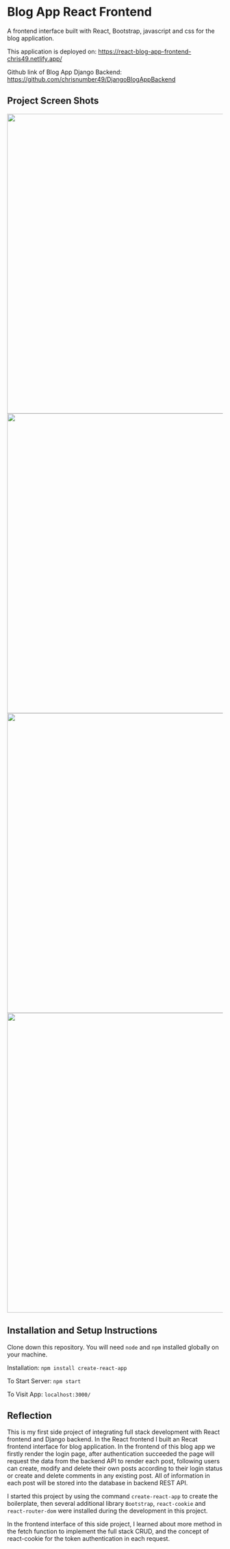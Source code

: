 # Blog App React Frontend

A frontend interface built with React, Bootstrap, javascript and css for the blog application.

This application is deployed on: https://react-blog-app-frontend-chris49.netlify.app/

Github link of Blog App Django Backend: https://github.com/chrisnumber49/DjangoBlogAppBackend

## Project Screen Shots
<img src="https://github.com/chrisnumber49/React-Blog-App-Frontend/blob/master/screen%20shot/demo1.PNG" width="700" > 
<img src="https://github.com/chrisnumber49/React-Blog-App-Frontend/blob/master/screen%20shot/demo2.png" width="700" > 
<img src="https://github.com/chrisnumber49/React-Blog-App-Frontend/blob/master/screen%20shot/demo3.png" width="700" > 
<img src="https://github.com/chrisnumber49/React-Blog-App-Frontend/blob/master/screen%20shot/demo4.PNG" width="700" > 

## Installation and Setup Instructions

Clone down this repository. You will need `node` and `npm` installed globally on your machine.  
 
Installation: `npm install create-react-app`  

To Start Server: `npm start`  

To Visit App: `localhost:3000/`

## Reflection 

This is my first side project of integrating full stack development with React frontend and Django backend. In the React frontend I built an Recat frontend interface for blog application. In the frontend of this blog app we firstly render the login page, after authentication succeeded the page will request the data from the backend API to render each post, following users can create, modify and delete their own posts according to their login status or create and delete comments in any existing post. All of information in each post will be stored into the database in backend REST API.

I started this project by using the command `create-react-app` to create the boilerplate, then several additional library `Bootstrap`, `react-cookie` and `react-router-dom` were installed during the development in this project.  

In the frontend interface of this side project, I learned about more method in the fetch function to implement the full stack CRUD, and the concept of react-cookie for the token authentication in each request.
